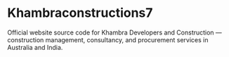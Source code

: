 # Khambraconstructions7
Official website source code for Khambra Developers and Construction — construction management, consultancy, and procurement services in Australia and India.
